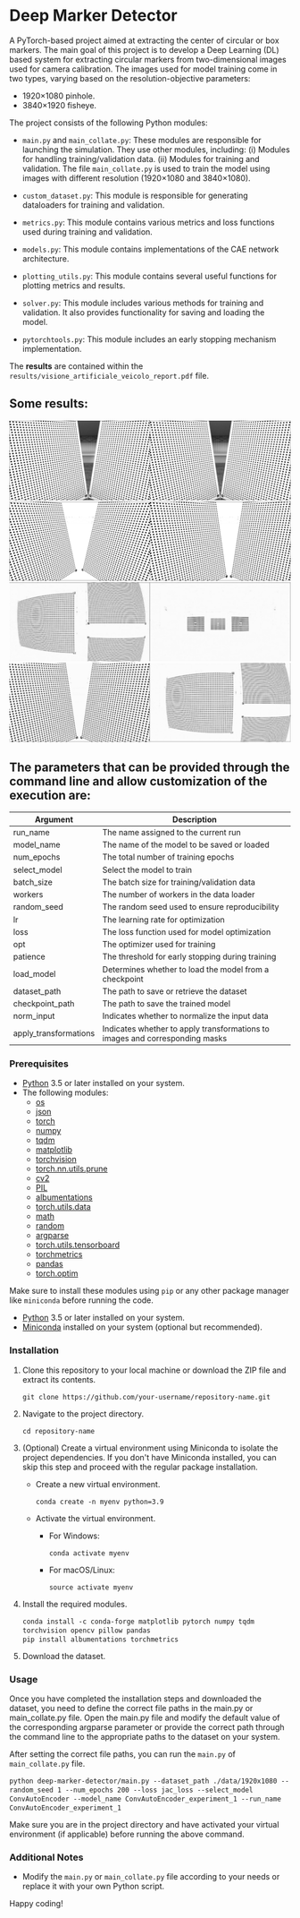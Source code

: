 # Deep Marker Detector
A PyTorch-based project aimed at extracting the center of circular or box markers. The main goal of this project is to develop a Deep Learning (DL) based system for extracting circular markers from two-dimensional images used for camera calibration. The images used for model training come in two types, varying based on the resolution-objective parameters:

- 1920×1080 pinhole.
- 3840×1920 fisheye.

The project consists of the following Python modules:

- `main.py` and `main_collate.py`: These modules are responsible for launching the simulation. They use other modules, including:
  (i) Modules for handling training/validation data.
  (ii) Modules for training and validation.
  The file `main_collate.py` is used to train the model using images with different resolution (1920×1080 and 3840×1080).

- `custom_dataset.py`: This module is responsible for generating dataloaders for training and validation.

- `metrics.py`: This module contains various metrics and loss functions used during training and validation.

- `models.py`: This module contains implementations of the CAE network architecture.

- `plotting_utils.py`: This module contains several useful functions for plotting metrics and results.

- `solver.py`: This module includes various methods for training and validation. It also provides functionality for saving and loading the model.

- `pytorchtools.py`: This module includes an early stopping mechanism implementation.

The **results** are contained within the `results/visione_artificiale_veicolo_report.pdf` file.

## Some results:

![plot1](./results/img-caeup-jac-qual-res.png)
![plot2](./results/msk-caeup-jac-qual-res.png)
![plot3](./results/bs8_autoenc_jacLoss_mix1920x1080_norm_transf_1.png)
![plot4](./results/bs8_autoenc_jacLoss_mix1920x1080_norm_transf_2.png)

## The parameters that can be provided through the command line and allow customization of the execution are:

| Argument              | Description                                                                  |
|-----------------------|------------------------------------------------------------------------------|
| run_name              | The name assigned to the current run                                         |
| model_name            | The name of the model to be saved or loaded                                  |
| num_epochs            | The total number of training epochs                                          |
| select_model          | Select the model to train                                                    |
| batch_size            | The batch size for training/validation data                                  |
| workers               | The number of workers in the data loader                                     |
| random_seed           | The random seed used to ensure reproducibility                               |
| lr                    | The learning rate for optimization                                           |
| loss                  | The loss function used for model optimization                                |
| opt                   | The optimizer used for training                                              |
| patience              | The threshold for early stopping during training                             |
| load_model            | Determines whether to load the model from a checkpoint                       |
| dataset_path          | The path to save or retrieve the dataset                                     |
| checkpoint_path       | The path to save the trained model                                           | 
| norm_input            | Indicates whether to normalize the input data                                |
| apply_transformations | Indicates whether to apply transformations to images and corresponding masks |


### Prerequisites

- [Python](https://www.python.org/downloads/) 3.5 or later installed on your system.
- The following modules:
  - [os](https://docs.python.org/3/library/os.html)
  - [json](https://docs.python.org/3/library/json.html)
  - [torch](https://pytorch.org/)
  - [numpy](https://numpy.org/)
  - [tqdm](https://tqdm.github.io/)
  - [matplotlib](https://matplotlib.org/)
  - [torchvision](https://pytorch.org/vision/stable/index.html)
  - [torch.nn.utils.prune](https://pytorch.org/tutorials/intermediate/pruning_tutorial.html)
  - [cv2](https://docs.opencv.org/4.5.2/)
  - [PIL](https://pillow.readthedocs.io/en/stable/)
  - [albumentations](https://albumentations.ai/)
  - [torch.utils.data](https://pytorch.org/docs/stable/data.html)
  - [math](https://docs.python.org/3/library/math.html)
  - [random](https://docs.python.org/3/library/random.html)
  - [argparse](https://docs.python.org/3/library/argparse.html)
  - [torch.utils.tensorboard](https://pytorch.org/docs/stable/tensorboard.html)
  - [torchmetrics](https://torchmetrics.readthedocs.io/en/stable/)
  - [pandas](https://pandas.pydata.org/)
  - [torch.optim](https://pytorch.org/docs/stable/optim.html)

Make sure to install these modules using `pip` or any other package manager like `miniconda` before running the code.

- [Python](https://www.python.org/downloads/) 3.5 or later installed on your system.
- [Miniconda](https://docs.conda.io/en/latest/miniconda.html) installed on your system (optional but recommended).

### Installation

1. Clone this repository to your local machine or download the ZIP file and extract its contents.

   ```shell
   git clone https://github.com/your-username/repository-name.git
   ```

2. Navigate to the project directory.

   ```shell
   cd repository-name
   ```

3. (Optional) Create a virtual environment using Miniconda to isolate the project dependencies. If you don't have Miniconda installed, you can skip this step and proceed with the regular package installation.

   - Create a new virtual environment.

     ```shell
     conda create -n myenv python=3.9
     ```

   - Activate the virtual environment.

     - For Windows:

       ```shell
       conda activate myenv
       ```

     - For macOS/Linux:

       ```shell
       source activate myenv
       ```

4. Install the required modules.

   ```shell
   conda install -c conda-forge matplotlib pytorch numpy tqdm torchvision opencv pillow pandas
   pip install albumentations torchmetrics
   ```

5. Download the dataset.

### Usage

Once you have completed the installation steps and downloaded the dataset, you need to define the correct file paths in the main.py or main_collate.py file. Open the main.py file and modify the default value of the corresponding argparse parameter or provide the correct path through the command line to the appropriate paths to the dataset on your system.

After setting the correct file paths, you can run the `main.py` of `main_collate.py` file.

```shell
python deep-marker-detector/main.py --dataset_path ./data/1920x1080 --random_seed 1 --num_epochs 200 --loss jac_loss --select_model ConvAutoEncoder --model_name ConvAutoEncoder_experiment_1 --run_name ConvAutoEncoder_experiment_1
```

Make sure you are in the project directory and have activated your virtual environment (if applicable) before running the above command.

### Additional Notes

- Modify the `main.py` or `main_collate.py` file according to your needs or replace it with your own Python script.

Happy coding!
